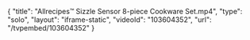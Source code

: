 {
    "title": "Allrecipes&trade; Sizzle Sensor 8-piece Cookware Set.mp4",
    "type": "solo",
    "layout": "iframe-static",
    "videoId": "103604352",
    "url": "\/tvpembed\/103604352"
}